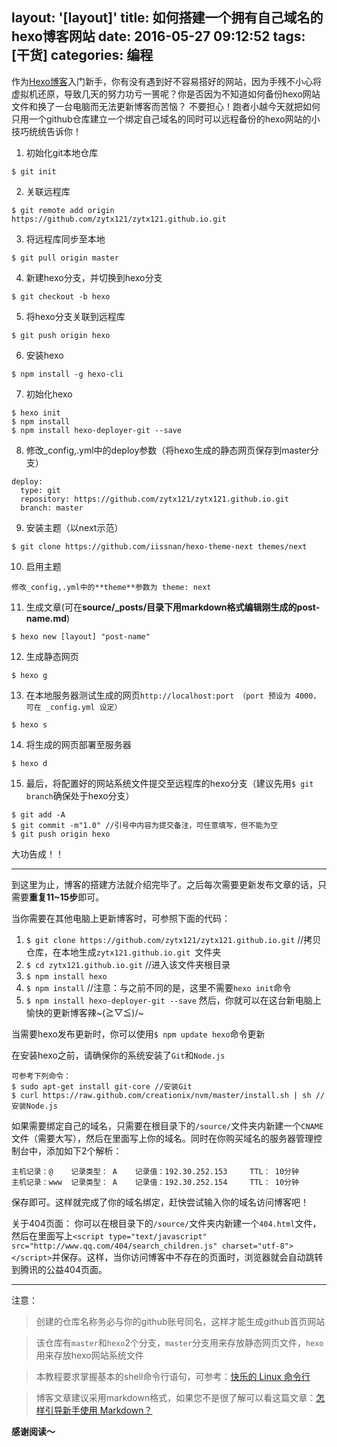 layout: '[layout]'
title: 如何搭建一个拥有自己域名的hexo博客网站
date: 2016-05-27 09:12:52
tags: [干货]
categories: 编程
---

作为[Hexo博客](https://github.com/hexojs/hexo)入门新手，你有没有遇到好不容易搭好的网站，因为手残不小心将虚拟机还原，导致几天的努力功亏一篑呢？你是否因为不知道如何备份hexo网站文件和换了一台电脑而无法更新博客而苦恼？
不要担心！跑者小越今天就把如何只用一个github仓库建立一个绑定自己域名的同时可以远程备份的hexo网站的小技巧统统告诉你！

<!--more-->
1. 初始化git本地仓库
```
$ git init
```

2. 关联远程库
```
$ git remote add origin https://github.com/zytx121/zytx121.github.io.git
```

3. 将远程库同步至本地
```
$ git pull origin master
```

4. 新建hexo分支，并切换到hexo分支
```
$ git checkout -b hexo
```

5. 将hexo分支关联到远程库
```
$ git push origin hexo
```

6. 安装hexo
```
$ npm install -g hexo-cli
```

7. 初始化hexo
```
$ hexo init
$ npm install
$ npm install hexo-deployer-git --save
```

8. 修改_config,.yml中的deploy参数（将hexo生成的静态网页保存到master分支）
```
deploy:
  type: git
  repository: https://github.com/zytx121/zytx121.github.io.git
  branch: master
```

9. 安装主题（以next示范）
```
$ git clone https://github.com/iissnan/hexo-theme-next themes/next
```

10. 启用主题
```
修改_config,.yml中的**theme**参数为 theme: next
```

11. 生成文章(可在**source/_posts/**目录下用markdown格式编辑刚生成的**post-name.md**)
```
$ hexo new [layout] "post-name"
```

12. 生成静态网页
```
$ hexo g
```

13. 在本地服务器测试生成的网页`http://localhost:port （port 预设为 4000，可在 _config.yml 设定）`
```
$ hexo s
```

14. 将生成的网页部署至服务器
```
$ hexo d
```

15. 最后，将配置好的网站系统文件提交至远程库的hexo分支（建议先用`$ git branch`确保处于hexo分支）
```
$ git add -A
$ git commit -m"1.0" //引号中内容为提交备注，可任意填写，但不能为空
$ git push origin hexo
```

大功告成！！

***
到这里为止，博客的搭建方法就介绍完毕了。之后每次需要更新发布文章的话，只需要**重复11~15步**即可。

当你需要在其他电脑上更新博客时，可参照下面的代码：
1. `$ git clone https://github.com/zytx121/zytx121.github.io.git` //拷贝仓库，在本地生成`zytx121.github.io.git `文件夹
2. `$ cd zytx121.github.io.git`  //进入该文件夹根目录
3. `$ npm install hexo`
4. `$ npm install` //注意：与之前不同的是，这里不需要`hexo init`命令
5. `$ npm install hexo-deployer-git --save`
然后，你就可以在这台新电脑上愉快的更新博客辣~\(≧▽≦)/~

当需要hexo发布更新时，你可以使用`$ npm update hexo`命令更新

在安装hexo之前，请确保你的系统安装了`Git`和`Node.js`
```
可参考下列命令：
$ sudo apt-get install git-core //安装Git
$ curl https://raw.github.com/creationix/nvm/master/install.sh | sh //安装Node.js

```

如果需要绑定自己的域名，只需要在根目录下的`/source/`文件夹内新建一个`CNAME`文件（需要大写），然后在里面写上你的域名。同时在你购买域名的服务器管理控制台中，添加如下2个解析：
```
主机记录：@    记录类型： A    记录值：192.30.252.153     TTL： 10分钟
主机记录：www  记录类型： A    记录值：192.30.252.154     TTL： 10分钟
```
保存即可。这样就完成了你的域名绑定，赶快尝试输入你的域名访问博客吧！

关于404页面：
你可以在根目录下的`/source/`文件夹内新建一个`404.html`文件，然后在里面写上`<script type="text/javascript" src="http://www.qq.com/404/search_children.js" charset="utf-8"></script>`并保存。这样，当你访问博客中不存在的页面时，浏览器就会自动跳转到腾讯的公益404页面。

***

注意：
>创建的仓库名称务必与你的github账号同名，这样才能生成github首页网站

>该仓库有`master`和`hexo`2个分支，`master`分支用来存放静态网页文件，`hexo`用来存放hexo网站系统文件

>本教程要求掌握基本的shell命令行语句，可参考：[快乐的 Linux 命令行](http://billie66.github.io/TLCL/)

>博客文章建议采用markdown格式，如果您不是很了解可以看这篇文章：[怎样引导新手使用 Markdown？](https://www.zhihu.com/question/20409634)



**感谢阅读～**

